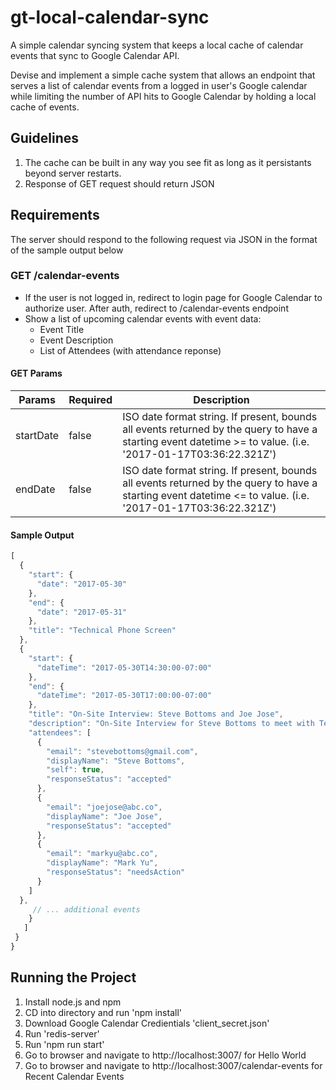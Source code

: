 # gt-local-calendar-sync
A simple calendar syncing system that keeps a local cache of calendar events that sync to Google Calendar API.

Devise and implement a simple cache system that allows an endpoint that serves a list of calendar events from a logged in user's Google calendar while limiting the number of API hits to Google Calendar by holding a local cache of events.

## Guidelines
1. The cache can be built in any way you see fit as long as it persistants beyond server restarts.
2. Response of GET request should return JSON

## Requirements
The server should respond to the following request via JSON in the format of the sample output below

### GET /calendar-events
* If the user is not logged in, redirect to login page for Google Calendar to authorize user. After auth, redirect to /calendar-events endpoint
* Show a list of upcoming calendar events with event data:
  * Event Title
  * Event Description
  * List of Attendees (with attendance reponse)

#### GET Params
| Params  | Required | Description |
| ------- | -------- | ----------- |
| startDate | false  | ISO date format string. If present, bounds all events returned by the query to have a starting event datetime >= to value. (i.e. '2017-01-17T03:36:22.321Z') |
| endDate   | false  | ISO date format string. If present, bounds all events returned by the query to have a starting event datetime <= to value. (i.e. '2017-01-17T03:36:22.321Z') |

#### Sample Output
```javascript
[
  {
    "start": {
      "date": "2017-05-30"
    },
    "end": {
      "date": "2017-05-31"
    },
    "title": "Technical Phone Screen"
  },
  {
    "start": {
      "dateTime": "2017-05-30T14:30:00-07:00"
    },
    "end": {
      "dateTime": "2017-05-30T17:00:00-07:00"
    },
    "title": "On-Site Interview: Steve Bottoms and Joe Jose",
    "description": "On-Site Interview for Steve Bottoms to meet with Team at ABC co",
    "attendees": [
      {
        "email": "stevebottoms@gmail.com",
        "displayName": "Steve Bottoms",
        "self": true,
        "responseStatus": "accepted"
      },
      {
        "email": "joejose@abc.co",
        "displayName": "Joe Jose",
        "responseStatus": "accepted"
      },
      {
        "email": "markyu@abc.co",
        "displayName": "Mark Yu",
        "responseStatus": "needsAction"
      }
    ]
  },
     // ... additional events
    }
   ]
 }
}
```

## Running the Project
1. Install node.js and npm
2. CD into directory and run 'npm install'
3. Download Google Calendar Credientials 'client_secret.json' 
4. Run 'redis-server'
5. Run 'npm run start'
6. Go to browser and navigate to http://localhost:3007/ for Hello World
7. Go to browser and navigate to http://localhost:3007/calendar-events for Recent Calendar Events
